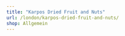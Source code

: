 ```yaml
---
title: "Karpos Dried Fruit and Nuts"
url: /london/karpos-dried-fruit-and-nuts/
shop: Allgemein
---
```

